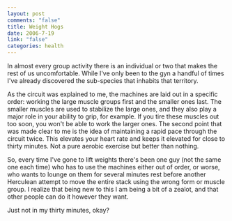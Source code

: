 ```yaml
--- 
layout: post
comments: "false"
title: Weight Hogs
date: 2006-7-19
link: "false"
categories: health
---
```

In almost every group activity there is an individual or two that makes the rest of us uncomfortable. While I've only been to the gyn a handful of times I've already discovered the sub-species that inhabits that territory.

As the circuit was explained to me, the machines are laid out in a specific order: working the large muscle groups first and the smaller ones last. The smaller muscles are used to stabilize the large ones, and they also play a major role in your ability to grip, for example. If you tire these muscles out too soon, you won't be able to work the larger ones. The second point that was made clear to me is the idea of maintaining a rapid pace through the circuit twice. This elevates your heart rate and keeps it elevated for close to thirty minutes. Not a pure aerobic exercise but better than nothing.

So, every time I've gone to lift weights there's been one guy (not the same one each time) who has to use the machines either out of order, or worse, who wants to lounge on them for several minutes rest before another Herculean attempt to move the entire stack using the wrong form or muscle group. I realize that being new to this I am being a bit of a zealot, and that other people can do it however they want.

Just not in my thirty minutes, okay?
